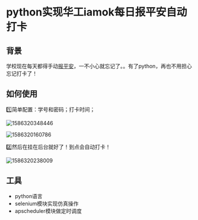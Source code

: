 # python实现华工iamok每日报平安自动打卡
## 背景

学校现在每天都得手动[报平安](https://iamok.scut.edu.cn)，一不小心就忘记了。。有了python，再也不用担心忘记打卡了！

## 如何使用

:one:简单配置：学号和密码；打卡时间；

![1586320348446](/tmp/1586320348446.png)

![1586320160786](/tmp/1586320160786.png)

:two:然后在挂在后台就好了！到点会自动打卡！

![1586320238009](/tmp/1586320238009.png)

## 工具

* python语言
* selenium模块实现仿真操作
* apscheduler模块做定时调度
